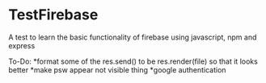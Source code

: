 # TestFirebase
A test to learn the basic functionality of firebase using javascript, npm and express

To-Do:
*format some of the res.send() to be res.render(file) so that it looks better
*make psw appear not visible thing
*google authentication